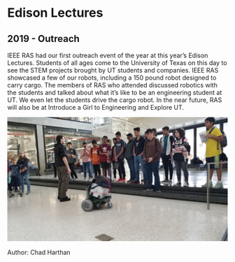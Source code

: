 # Edison Lectures
## 2019 - Outreach

IEEE RAS had our first outreach event of the year at this year’s Edison Lectures. Students of all ages come to the University of Texas on this day to see the STEM projects brought by UT students and companies. IEEE RAS showcased a few of our robots, including a 150 pound robot designed to carry cargo. The members of RAS who attended discussed robotics with the students and talked about what it’s like to be an engineering student at UT. We even let the students drive the cargo robot. In the near future, RAS will also be at Introduce a Girl to Engineering and Explore UT.

![Robot Shopping Cart at Edison Lectures](/src/_posts//blog/2019-02-12-outreach/1.jpg)

Author: Chad Harthan
